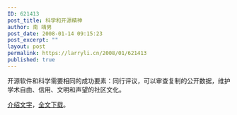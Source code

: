 ```yaml
---
ID: 621413
post_title: 科学和开源精神
author: 南 靖男
post_date: 2008-01-14 09:15:23
post_excerpt: ""
layout: post
permalink: https://larryli.cn/2008/01/621413
published: true
---
```

 开源软件和科学需要相同的成功要素：同行评议，可以审查复制的公开数据，维护学术自由、信用、文明和声望的社区文化。

<a href="http://gezhi.org/node/869" title="科学和开源精神">介绍文字</a>，<a href="http://mitpress.mit.edu/catalog/item/default.asp?tid=10477&amp;ttype=2" title="Perspectives on Free and Open Source Software">全文下载</a>。